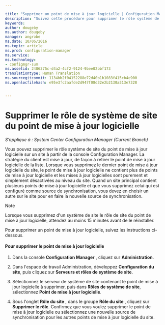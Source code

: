 ```yaml
---

title: "Supprimer un point de mise à jour logicielle | Configuration Manager"
description: "Suivez cette procédure pour supprimer le rôle système de site du point de mise à jour logicielle sur un site à partir de la console Configuration Manager."
keywords: 
author: dougeby
ms.author: dougeby
manager: angrobe
ms.date: 10/06/2016
ms.topic: article
ms.prod: configuration-manager
ms.service: 
ms.technology:
- configmgr-sum
ms.assetid: 2486375c-d4a2-4cf2-9124-9bee02bbf173
translationtype: Human Translation
ms.sourcegitcommit: 1134bb2f04152288e72d40b1b1083f415cb4e900
ms.openlocfilehash: e95e3fc2aafde2d947f08d32e2b2130a313e7328


---
```

#  <a name="a-namebkmkremovesupa-remove-the-software-update-point-site-system-role"></a><a name="BKMK_RemoveSUP"></a> Supprimer le rôle de système de site du point de mise à jour logicielle  

*S’applique à : System Center Configuration Manager (Current Branch)*

Vous pouvez supprimer le rôle système de site du point de mise à jour logicielle sur un site à partir de la console Configuration Manager. La stratégie du client est mise à jour, de façon à retirer le point de mise à jour logicielle de la liste. Lorsque vous supprimez le dernier point de mise à jour logicielle du site, le point de mise à jour logicielle ne contient plus de points de mise à jour logicielle et les mises à jour logicielles sont purement et simplement désactivées au niveau du site. Quand un site principal contient plusieurs points de mise à jour logicielle et que vous supprimez celui qui est configuré comme source de synchronisation, vous devez en choisir un autre sur le site pour en faire la nouvelle source de synchronisation.  

> [!NOTE]  
>  Lorsque vous supprimez d'un système de site le rôle de site du point de mise à jour logicielle, attendez au moins 15 minutes avant de le réinstaller.  

 Pour supprimer un point de mise à jour logicielle, suivez les instructions ci-dessous.  

#### <a name="to-remove-the-software-update-point"></a>Pour supprimer le point de mise à jour logicielle  

1.  Dans la console **Configuration Manager** , cliquez sur **Administration**.  

2.  Dans l'espace de travail Administration, développez **Configuration du site**, puis cliquez sur **Serveurs et rôles de système de site**.  

3.  Sélectionnez le serveur de système de site contenant le point de mise à jour logicielle à supprimer, puis dans **Rôles de système de site**, sélectionnez **Point de mise à jour logicielle**.  

4.  Sous l'onglet **Rôle du site** , dans le groupe **Rôle du site** , cliquez sur **Supprimer le rôle**. Confirmez que vous voulez supprimer le point de mise à jour logicielle ou sélectionnez une nouvelle source de synchronisation pour les autres points de mise à jour logicielle du site.  



<!--HONumber=Nov16_HO1-->


